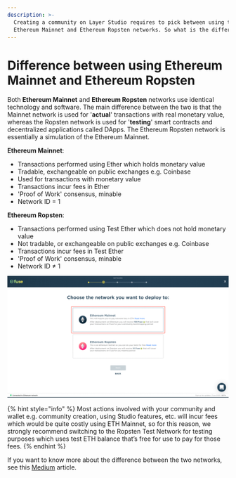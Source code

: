 ```yaml
---
description: >-
  Creating a community on Layer Studio requires to pick between using the
  Ethereum Mainnet and Ethereum Ropsten networks. So what is the difference?
---
```


# Difference between using Ethereum Mainnet and Ethereum Ropsten

Both **Ethereum Mainnet** and **Ethereum Ropsten** networks use identical technology and software. The main difference between the two is that the Mainnet network is used for '**actual**' transactions with real monetary value, whereas the Ropsten network is used for '**testing**' smart contracts and decentralized applications called DApps. The Ethereum Ropsten network is essentially a simulation of the Ethereum Mainnet.

**Ethereum Mainnet**:  
- Transactions performed using Ether which holds monetary value  
- Tradable, exchangeable on public exchanges e.g. Coinbase  
- Used for transactions with monetary value  
- Transactions incur fees in Ether  
- 'Proof of Work' consensus, minable  
- Network ID = 1 

**Ethereum Ropsten**:  
- Transactions performed using Test Ether which does not hold monetary value  
- Not tradable, or exchangeable on public exchanges e.g. Coinbase  
- Transactions incur fees in Test Ether  
- 'Proof of Work' consensus, minable  
- Network ID ≠ 1

![](../../.gitbook/assets/ezgif.com-gif-maker.gif)

{% hint style="info" %}
Most actions involved with your community and wallet e.g. community creation, using Studio features, etc. will incur fees which would be quite costly using ETH Mainnet, so for this reason, we strongly recommend switching to the Ropsten Test Network for testing purposes which uses test ETH balance that’s free for use to pay for those fees.
{% endhint %}

If you want to know more about the difference between the two networks, see this [Medium](https://medium.com/hummingbot/finance-3-0-wiki-testnet-vs-mainnet-8ab5b78d93#:~:text=The%20Ropsten%20Testnet%20is%20the%20most%20similar%20network%20to%20the%20Mainnet.&text=In%20contrast%2C%20some%20Ethereum%20test,dynamics%20and%20are%20more%20centralized.) article.


